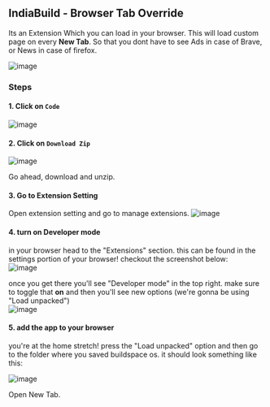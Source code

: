 ## IndiaBuild - Browser Tab Override

Its an Extension Which you can load in your browser. This will load custom page on every **New Tab**. So that you dont have to see Ads in case of Brave, or News in case of firefox. 

![image](https://github.com/indiabuild/buildtab/assets/82411321/9f3796f3-06a4-444a-84aa-1376b7714053)

### Steps

#### 1. Click on `Code`
   
![image](https://github.com/indiabuild/buildtab/assets/82411321/eef56029-a528-4cbc-b1b8-3a533213f35a)

#### 2. Click on `Download Zip`
   
   ![image](https://github.com/indiabuild/buildtab/assets/82411321/01ddab86-138c-4e4d-bace-56461c1deb14)

Go ahead, download and unzip.

#### 3. Go to Extension Setting

Open extension setting and go to manage extensions. 
![image](https://github.com/indiabuild/buildtab/assets/82411321/5002bc12-74a1-40e2-9ad9-5e8b14742e2c)


#### 4. turn on Developer mode

in your browser head to the "Extensions" section. this can be found in the settings portion of your browser! checkout the screenshot below:<br>
![image](https://github.com/indiabuild/buildtab/assets/82411321/6882a604-e9bc-4bbf-ae7c-3289c4740d55)


once you get there you'll see "Developer mode" in the top right. make sure to toggle that **on** and then you'll see new options (we're gonna be using "Load unpacked")<br>
![image](https://github.com/indiabuild/buildtab/assets/82411321/77a6bb56-38ba-479e-a133-b319988bee77)


#### 5. add the app to your browser
you're at the home stretch! press the "Load unpacked" option and then go to the folder where you saved buildspace os. it should look something like this:<br>

![image](https://github.com/indiabuild/buildtab/assets/82411321/34ea763b-ce67-4c7d-90ba-a14112ea3aab)

Open New Tab. 

